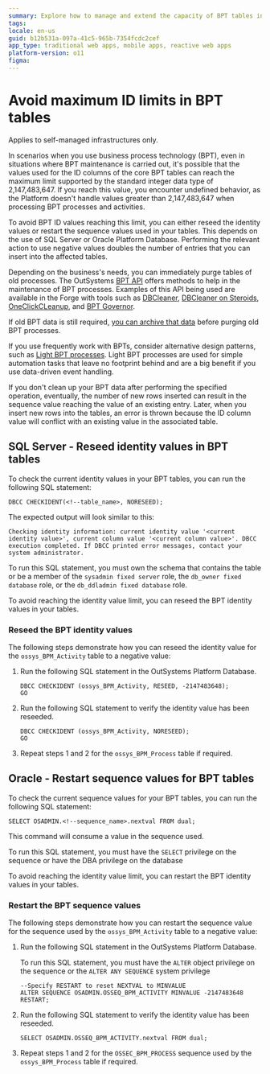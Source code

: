 ```yaml
---
summary: Explore how to manage and extend the capacity of BPT tables in SQL Server by reseeding identity values using OutSystems 11 (O11) tools and APIs.
tags: 
locale: en-us
guid: b12b531a-097a-41c5-965b-7354fcdc2cef
app_type: traditional web apps, mobile apps, reactive web apps
platform-version: o11
figma:
---
```


# Avoid maximum ID limits in BPT tables

<div class="info" markdown="1">

Applies to self-managed infrastructures only.

</div>

In scenarios when you use business process technology (BPT), even in situations where BPT maintenance is carried out, it's possible that the values used for the ID columns of the core BPT tables can reach the maximum limit supported by the standard integer data type of 2,147,483,647. If you reach this value, you encounter undefined behavior, as the Platform doesn't handle values greater than 2,147,483,647 when processing BPT processes and activities.

To avoid BPT ID values reaching this limit, you can either reseed the identity values or restart the sequence values used in your tables. This depends on the use of SQL Server or Oracle Platform Database. Performing the relevant action to use negative values doubles the number of entries that you can insert into the affected tables.

Depending on the business's needs, you can immediately purge tables of old processes. The OutSystems [BPT API](../../ref/apis/auto/bpt-api.final.md) offers methods to help in the maintenance of BPT processes. Examples of this API being used are available in the Forge with tools such as [DBCleaner](https://www.outsystems.com/forge/component-overview/423/dbcleaner-o11), [DBCleaner on Steroids](https://www.outsystems.com/forge/component-overview/5018/db-cleaner-on-steroids-o11), [OneClickCLeanup](https://www.outsystems.com/forge/component-overview/2176/oneclickcleanup-o11), and [BPT Governor](https://www.outsystems.com/forge/component-overview/17901/bpt-governor-o11).

If old BPT data is still required, [you can archive that data](https://success.outsystems.com/documentation/how_to_guides/processes/how_to_archive_old_processes_bpt/) before purging old BPT processes.

If you use frequently work with BPTs, consider alternative design patterns, such as [Light BPT processes](light-process.md). Light BPT processes are used for simple automation tasks that leave no footprint behind and are a big benefit if you use data-driven event handling.

<div class="warning" markdown="1">

If you don't clean up your BPT data after performing the specified operation, eventually, the number of new rows inserted can result in the sequence value reaching the value of an existing entry. Later, when you insert new rows into the tables, an error is thrown because the ID column value will conflict with an existing value in the associated table.

</div>

## SQL Server - Reseed identity values in BPT tables 

To check the current identity values in your BPT tables, you can run the following SQL statement:

`DBCC CHECKIDENT(<!--table_name>, NORESEED);`

The expected output will look similar to this:

```
Checking identity information: current identity value '<current identity value>', current column value '<current column value>'. DBCC execution completed. If DBCC printed error messages, contact your system administrator.
```

<div class="info" markdown="1">

To run this SQL statement, you must own the schema that contains the table or be a member of the `sysadmin fixed server` role, the `db_owner fixed database` role, or the `db_ddladmin fixed database` role.

</div>

To avoid reaching the identity value limit, you can reseed the BPT identity values in your tables.

### Reseed the BPT identity values

The following steps demonstrate how you can reseed the identity value for the `ossys_BPM_Activity` table to a negative value:

1. Run the following SQL statement in the OutSystems Platform Database.

    ```
    DBCC CHECKIDENT (ossys_BPM_Activity, RESEED, -2147483648);
    GO
    ```

1. Run the following SQL statement to verify the identity value has been reseeded.

    ```
    DBCC CHECKIDENT (ossys_BPM_Activity, NORESEED);
    GO
    ```

1. Repeat steps 1 and 2 for the `ossys_BPM_Process` table if required.

## Oracle - Restart sequence values for BPT tables 

To check the current sequence values for your BPT tables, you can run the following SQL statement:

```
SELECT OSADMIN.<!--sequence_name>.nextval FROM dual;
```

<div class="info" markdown="1">

This command will consume a value in the sequence used.

To run this SQL statement, you must have the `SELECT` privilege on the sequence or have the DBA privilege on the database

</div>

To avoid reaching the identity value limit, you can restart the BPT identity values in your tables.

### Restart the BPT sequence values

The following steps demonstrate how you can restart the sequence value for the sequence used by the `ossys_BPM_Activity` table to a negative value:

1. Run the following SQL statement in the OutSystems Platform Database.

    <div class="info" markdown="1">

    To run this SQL statement, you must have the `ALTER` object privilege on the sequence or the `ALTER ANY SEQUENCE` system privilege

    </div>

    ```
    --Specify RESTART to reset NEXTVAL to MINVALUE
    ALTER SEQUENCE OSADMIN.OSSEQ_BPM_ACTIVITY MINVALUE -2147483648 RESTART;
    ```

1. Run the following SQL statement to verify the identity value has been reseeded.

    ```
    SELECT OSADMIN.OSSEQ_BPM_ACTIVITY.nextval FROM dual;
    ```

1. Repeat steps 1 and 2 for the `OSSEC_BPM_PROCESS` sequence used by the `ossys_BPM_Process` table if required.


